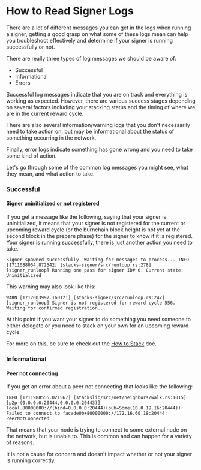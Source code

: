 # How to Read Signer Logs

There are a lot of different messages you can get in the logs when running a signer, getting a good grasp on what some of these logs mean can help you troubleshoot effectively and determine if your signer is running successfully or not.

There are really three types of log messages we should be aware of:

* Successful
* Informational
* Errors

Successful log messages indicate that you are on track and everything is working as expected. However, there are various success stages depending on several factors including your stacking status and the timing of where we are in the current reward cycle.

There are also several information/warning logs that you don't necessarily need to take action on, but may be informational about the status of something occurring in the network.

Finally, error logs indicate something has gone wrong and you need to take some kind of action.

Let's go through some of the common log messages you might see, what they mean, and what action to take.

### Successful

#### Signer uninitialized or not registered

If you get a message like the following, saying that your signer is uninitialized, it means that your signer is not registered for the current or upcoming reward cycle (or the burnchain block height is not yet at the second block in the prepare phase) for the signer to know if it is registered. Your signer is running successfully, there is just another action you need to take.

`Signer spawned successfully. Waiting for messages to process... INFO [1711088054.872542] [stacks-signer/src/runloop.rs:278] [signer_runloop] Running one pass for signer ID# 0. Current state: Uninitialized`

This warning may also look like this:

```
WARN [1712003997.160121] [stacks-signer/src/runloop.rs:247] [signer_runloop] Signer is not registered for reward cycle 556. Waiting for confirmed registration...
```

At this point if you want your signer to do something you need someone to either delegate or you need to stack on your own for an upcoming reward cycle.

For more on this, be sure to check out the [How to Stack](../stack-stx/stacking-flow.md) doc.

### Informational

#### Peer not connecting

If you get an error about a peer not connecting that looks like the following:

```
INFO [1711988555.021567] [stackslib/src/net/neighbors/walk.rs:1015] [p2p-(0.0.0.0:20444,0.0.0.0:20443)] local.80000000://(bind=0.0.0.0:20444)(pub=Some(10.0.19.16:20444)): Failed to connect to facade0b+80000000://172.16.60.18:20444: PeerNotConnected
```

That means that your node is trying to connect to some external node on the network, but is unable to. This is common and can happen for a variety of reasons.

It is not a cause for concern and doesn't impact whether or not your signer is running correctly.
